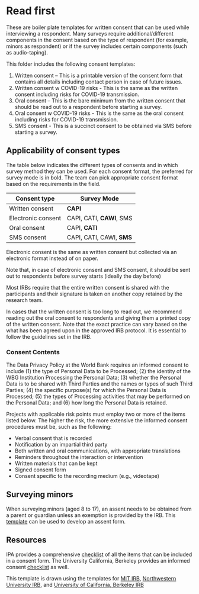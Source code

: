 # Read first

These are boiler plate templates for written consent that can be used while interviewing a respondent.
Many surveys require additional/different components in the consent based on the type of respondent (for example, minors as respondent)
or if the survey includes certain components (such as audio-taping).

This folder includes the following consent templates:

1. Written consent – This is a printable version of the consent form that contains all details including contact person in case of future issues.
2. Written consent w COVID-19 risks - This is the same as the written consent including risks for COVID-19 transmission.
3. Oral consent – This is the bare minimum from the written consent that should be read out to a respondent before starting a survey.
4. Oral consent w COVID-19 risks - This is the same as the oral consent including risks for COVID-19 transmission.
5. SMS consent - This is a succinct consent to be obtained via SMS before starting a survey.

## Applicability of consent types
The table below indicates the different types of consents and in which survey method they can be used. For each consent format, 
the preferred for survey mode is in bold. The team can pick appropriate consent format based on the requirements in the field.

|    Consent type    |      Survey Mode       |
| ------------------ | ---------------------- |
| Written consent    | **CAPI**                   |
| Electronic consent | CAPI, CATI, **CAWI**, SMS  |
| Oral consent       | CAPI, **CATI**             |
| SMS consent        | CAPI, CATI, CAWI, **SMS**  |

Electronic consent is the same as written consent but collected via an electronic format instead of on paper. 

Note that, in case of electronic consent and SMS consent, it should be sent out to respondents before survey starts (ideally the day before)

Most IRBs require that the entire written consent is shared with the participants and their signature is taken on another copy
retained by the research team. 

In cases that the written consent is too long to read out,
we recommend reading out the oral consent to respondents and giving them a printed copy of the written consent.
Note that the exact practice can vary based on the what has been agreed upon in the approved IRB protocol.
It is essential to follow the guidelines set in the IRB.

### Consent Contents

The Data Privacy Policy at the World Bank requires an informed consent to include
(1) the type of Personal Data to be Processed; 
(2) the identity of the WBG Institution Processing the Personal Data; 
(3) whether the Personal Data is to be shared with Third Parties and the names or types of such Third Parties; 
(4) the specific purpose(s) for which the Personal Data is Processed; 
(5) the types of Processing activities that may be performed on the Personal Data; and 
(6) how long the Personal Data is retained.

Projects with applicable risk points must employ two or more of the items listed below.
The higher the risk, the more extensive the informed consent procedures must be, such as the following: 

- Verbal consent that is recorded 
- Notification by an impartial third party 
- Both written and oral communications, with appropriate translations 
- Reminders throughout the interaction or intervention 
- Written materials that can be kept 
- Signed consent form 
- Consent specific to the recording medium (e.g., videotape)


## Surveying minors
When surveying minors (aged 8 to 17), an assent needs to be obtained from a parent or guardian unless an exemption is provided by the IRB. This [template](https://couhes.mit.edu/sites/default/files/documents/Assent-Form-2019-01-22.doc) can be used to develop an assent form. 

## Resources
IPA provides a comprehensive [checklist](https://www.poverty-action.org/sites/default/files/Consent_Form_Checklist_and_Template.docx)
of all the items that can be included in a consent form.
The University California, Berkeley provides an informed consent
[checklist](https://cphs.berkeley.edu/checklists_worksheets/consent.pdf) as well.

This template is drawn using the templates for
[MIT IRB](https://couhes.mit.edu/sites/default/files/documents/Consent-Form-Non-Biomedical-2019-03-11.doc),
[Northwestern University IRB](https://www.irb.northwestern.edu/templates-forms-sops/),
and [University of California, Berkeley IRB](https://cphs.berkeley.edu/CF-Template_SocBehav.docx)
